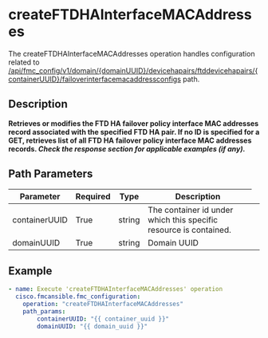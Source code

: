 # createFTDHAInterfaceMACAddresses

The createFTDHAInterfaceMACAddresses operation handles configuration related to [/api/fmc_config/v1/domain/{domainUUID}/devicehapairs/ftddevicehapairs/{containerUUID}/failoverinterfacemacaddressconfigs](/paths//api/fmc_config/v1/domain/{domain_uuid}/devicehapairs/ftddevicehapairs/{container_uuid}/failoverinterfacemacaddressconfigs.md) path.&nbsp;
## Description
**Retrieves or modifies the FTD HA failover policy interface MAC addresses record associated with the specified FTD HA pair. If no ID is specified for a GET, retrieves list of all FTD HA failover policy interface MAC addresses records. _Check the response section for applicable examples (if any)._**

## Path Parameters
| Parameter | Required | Type | Description |
| --------- | -------- | ---- | ----------- |
| containerUUID | True | string <td colspan=3> The container id under which this specific resource is contained. |
| domainUUID | True | string <td colspan=3> Domain UUID |

## Example
```yaml
- name: Execute 'createFTDHAInterfaceMACAddresses' operation
  cisco.fmcansible.fmc_configuration:
    operation: "createFTDHAInterfaceMACAddresses"
    path_params:
        containerUUID: "{{ container_uuid }}"
        domainUUID: "{{ domain_uuid }}"

```